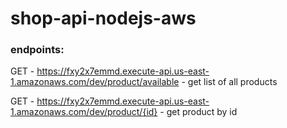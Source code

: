 # shop-api-nodejs-aws

### endpoints:
GET - https://fxy2x7emmd.execute-api.us-east-1.amazonaws.com/dev/product/available - get list of all products

GET - https://fxy2x7emmd.execute-api.us-east-1.amazonaws.com/dev/product/{id} - get product by id 
